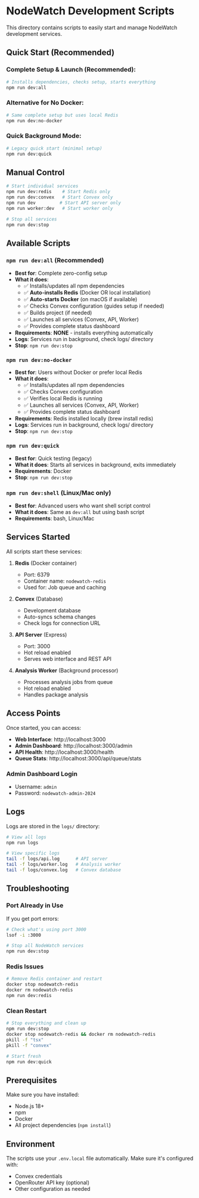 # NodeWatch Development Scripts

This directory contains scripts to easily start and manage NodeWatch development services.

## Quick Start (Recommended)

### Complete Setup & Launch (Recommended):
```bash
# Installs dependencies, checks setup, starts everything
npm run dev:all
```

### Alternative for No Docker:
```bash
# Same complete setup but uses local Redis
npm run dev:no-docker
```

### Quick Background Mode:
```bash
# Legacy quick start (minimal setup)
npm run dev:quick
```

## Manual Control

```bash
# Start individual services
npm run dev:redis    # Start Redis only
npm run dev:convex   # Start Convex only
npm run dev         # Start API server only
npm run worker:dev   # Start worker only

# Stop all services
npm run dev:stop
```

## Available Scripts

### `npm run dev:all` (Recommended)
- **Best for**: Complete zero-config setup
- **What it does**: 
  - ✅ Installs/updates all npm dependencies
  - ✅ **Auto-installs Redis** (Docker OR local installation)
  - ✅ **Auto-starts Docker** (on macOS if available)
  - ✅ Checks Convex configuration (guides setup if needed)
  - ✅ Builds project (if needed)
  - ✅ Launches all services (Convex, API, Worker)
  - ✅ Provides complete status dashboard
- **Requirements**: **NONE** - installs everything automatically
- **Logs**: Services run in background, check logs/ directory
- **Stop**: `npm run dev:stop`

### `npm run dev:no-docker`
- **Best for**: Users without Docker or prefer local Redis
- **What it does**: 
  - ✅ Installs/updates all npm dependencies
  - ✅ Checks Convex configuration
  - ✅ Verifies local Redis is running
  - ✅ Launches all services (Convex, API, Worker)
  - ✅ Provides complete status dashboard
- **Requirements**: Redis installed locally (brew install redis)
- **Logs**: Services run in background, check logs/ directory
- **Stop**: `npm run dev:stop`

### `npm run dev:quick`
- **Best for**: Quick testing (legacy)
- **What it does**: Starts all services in background, exits immediately
- **Requirements**: Docker
- **Stop**: `npm run dev:stop`

### `npm run dev:shell` (Linux/Mac only)
- **Best for**: Advanced users who want shell script control
- **What it does**: Same as `dev:all` but using bash script
- **Requirements**: bash, Linux/Mac

## Services Started

All scripts start these services:

1. **Redis** (Docker container)
   - Port: 6379
   - Container name: `nodewatch-redis`
   - Used for: Job queue and caching

2. **Convex** (Database)
   - Development database
   - Auto-syncs schema changes
   - Check logs for connection URL

3. **API Server** (Express)
   - Port: 3000
   - Hot reload enabled
   - Serves web interface and REST API

4. **Analysis Worker** (Background processor)
   - Processes analysis jobs from queue
   - Hot reload enabled
   - Handles package analysis

## Access Points

Once started, you can access:

- **Web Interface**: http://localhost:3000
- **Admin Dashboard**: http://localhost:3000/admin
- **API Health**: http://localhost:3000/health
- **Queue Stats**: http://localhost:3000/api/queue/stats

### Admin Dashboard Login
- Username: `admin`
- Password: `nodewatch-admin-2024`

## Logs

Logs are stored in the `logs/` directory:

```bash
# View all logs
npm run logs

# View specific logs
tail -f logs/api.log      # API server
tail -f logs/worker.log   # Analysis worker  
tail -f logs/convex.log   # Convex database
```

## Troubleshooting

### Port Already in Use
If you get port errors:
```bash
# Check what's using port 3000
lsof -i :3000

# Stop all NodeWatch services
npm run dev:stop
```

### Redis Issues
```bash
# Remove Redis container and restart
docker stop nodewatch-redis
docker rm nodewatch-redis
npm run dev:redis
```

### Clean Restart
```bash
# Stop everything and clean up
npm run dev:stop
docker stop nodewatch-redis && docker rm nodewatch-redis
pkill -f "tsx"
pkill -f "convex"

# Start fresh
npm run dev:quick
```

## Prerequisites

Make sure you have installed:
- Node.js 18+
- npm
- Docker
- All project dependencies (`npm install`)

## Environment

The scripts use your `.env.local` file automatically. Make sure it's configured with:
- Convex credentials
- OpenRouter API key (optional)
- Other configuration as needed